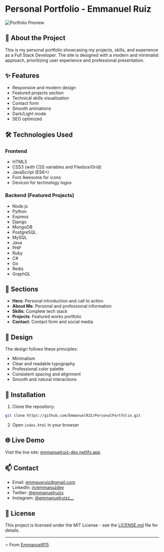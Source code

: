 # Personal Portfolio - Emmanuel Ruiz

![Portfolio Preview](https://images.unsplash.com/photo-1461749280684-dccba630e2f6?auto=format&fit=crop&w=1200&q=80)

## 🚀 About the Project

This is my personal portfolio showcasing my projects, skills, and experience as a Full Stack Developer. The site is designed with a modern and minimalist approach, prioritizing user experience and professional presentation.

## ✨ Features

- Responsive and modern design
- Featured projects section
- Technical skills visualization
- Contact form
- Smooth animations
- Dark/Light mode
- SEO optimized

## 🛠️ Technologies Used

### Frontend
- HTML5
- CSS3 (with CSS variables and Flexbox/Grid)
- JavaScript (ES6+)
- Font Awesome for icons
- Devicon for technology logos

### Backend (Featured Projects)
- Node.js
- Python
- Express
- Django
- MongoDB
- PostgreSQL
- MySQL
- Java
- PHP
- Ruby
- C#
- Go
- Redis
- GraphQL

## 📱 Sections

- **Hero**: Personal introduction and call to action
- **About Me**: Personal and professional information
- **Skills**: Complete tech stack
- **Projects**: Featured works portfolio
- **Contact**: Contact form and social media

## 🎨 Design

The design follows these principles:
- Minimalism
- Clear and readable typography
- Professional color palette
- Consistent spacing and alignment
- Smooth and natural interactions

## 🔧 Installation

1. Clone the repository:
```bash
git clone https://github.com/EmmanuelR15/PersonalPortfolio.git
```

2. Open `index.html` in your browser

## 🌐 Live Demo

Visit the live site: [emmanuelruiz-dev.netlify.app](https://emmanuelruiz-dev.netlify.app)

## 📫 Contact

- Email: emmausruiz@gmail.com
- LinkedIn: [in/emmanuzdev](https://linkedin.com/in/emmanuzdev)
- Twitter: [@emmanuelruizx](https://twitter.com/emmanuelruizx)
- Instagram: [@emmanuelruizz__](https://instagram.com/emmanuelruizz__)

## 📄 License

This project is licensed under the MIT License - see the [LICENSE.md](LICENSE.md) file for details.

---

⭐️ From [EmmanuelR15](https://github.com/EmmanuelR15) 